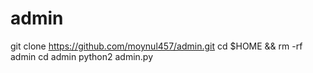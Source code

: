 # admin
git clone https://github.com/moynul457/admin.git
cd $HOME && rm -rf admin
cd admin
python2 admin.py
